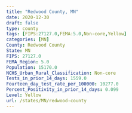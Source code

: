 ```yaml
---
title: "Redwood County, MN"
date: 2020-12-30
draft: false
type: county
tags: [FIPS:27127.0,FEMA:5.0,Non-core,Yellow]
categories: [MN]
County: Redwood County
State: MN
FIPS: 27127.0
FEMA_Region: 5.0
Population: 15170.0
NCHS_Urban_Rural_Classification: Non-core
Tests_in_prior_14_days: 1559.0
Fourteen_day_test_rate_per_100000: 10277.0
Percent_Positivity_in_prior_14_days: 0.099
Level: Yellow
url: /states/MN/redwood-county
---
```



